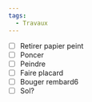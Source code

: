 ```yaml
---
tags:
  - Travaux
---
```



- [ ] Retirer papier peint 
- [ ] Poncer
- [ ] Peindre
- [ ] Faire placard
- [ ] Bouger rembard6
- [ ] Sol?
